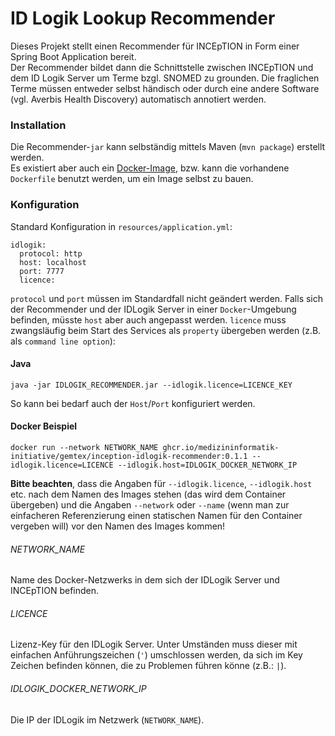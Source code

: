 # ID Logik Lookup Recommender

Dieses Projekt stellt einen Recommender für INCEpTION in Form einer Spring Boot Application bereit.  
Der Recommender bildet dann die Schnittstelle zwischen INCEpTION und dem ID Logik Server um Terme bzgl. SNOMED zu grounden.
Die fraglichen Terme müssen entweder selbst händisch oder durch eine andere Software (vgl. Averbis Health Discovery) automatisch annotiert werden.  

### Installation
Die Recommender-``jar`` kann selbständig mittels Maven (``mvn package``) erstellt werden.  
Es existiert aber auch ein [Docker-Image](https://github.com/medizininformatik-initiative/GeMTeX/pkgs/container/gemtex%2Finception-idlogik-recommender),
bzw. kann die vorhandene ``Dockerfile`` benutzt werden, um ein Image selbst zu bauen. 

### Konfiguration
Standard Konfiguration in `resources/application.yml`:
```
idlogik:
  protocol: http
  host: localhost
  port: 7777
  licence:
```
``protocol`` und ``port`` müssen im Standardfall nicht geändert werden. Falls sich der Recommender und der IDLogik Server in einer ``Docker``-Umgebung befinden, müsste `host` aber auch angepasst werden.
``licence`` muss zwangsläufig beim Start des Services als `property` übergeben werden (z.B. als ``command line option``):  
#### Java
```
java -jar IDLOGIK_RECOMMENDER.jar --idlogik.licence=LICENCE_KEY
```
So kann bei bedarf auch der ``Host``/``Port`` konfiguriert werden.
#### Docker Beispiel
````
docker run --network NETWORK_NAME ghcr.io/medizininformatik-initiative/gemtex/inception-idlogik-recommender:0.1.1 --idlogik.licence=LICENCE --idlogik.host=IDLOGIK_DOCKER_NETWORK_IP
````
**Bitte beachten**, dass die Angaben für ``--idlogik.licence``, ``--idlogik.host`` etc. nach dem Namen des Images stehen (das wird dem Container übergeben) und die Angaben ``--network`` oder ``--name`` (wenn man zur einfacheren Referenzierung einen statischen Namen für den Container vergeben will) vor den Namen des Images kommen!

###### NETWORK_NAME
Name des Docker-Netzwerks in dem sich der IDLogik Server und INCEpTION befinden.

###### LICENCE
Lizenz-Key für den IDLogik Server.
Unter Umständen muss dieser mit einfachen Anführungszeichen (`'`) umschlossen werden, da sich im Key Zeichen befinden können, die zu Problemen führen könne (z.B.: `|`).

###### IDLOGIK_DOCKER_NETWORK_IP
Die IP der IDLogik im Netzwerk (``NETWORK_NAME``).

